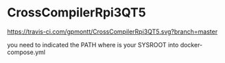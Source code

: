 # CrossCompilerRpi3QT5

https://travis-ci.com/gpmontt/CrossCompilerRpi3QT5.svg?branch=master

you need to indicated the PATH where is your SYSROOT into docker-compose.yml




